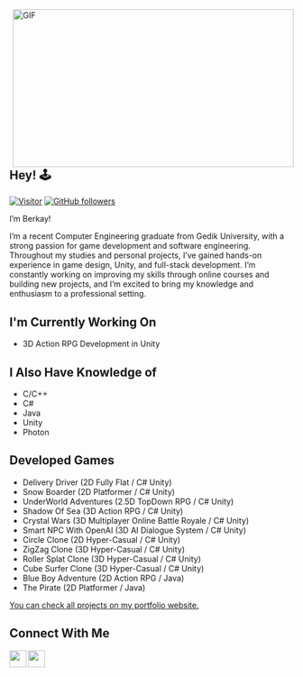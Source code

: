 <img align="right" alt="GIF" src="https://c.tenor.com/rCaIUO0MP-EAAAAC/mario-pixel-art.gif" width="498" height="280" />
<h2> Hey! 🕹️  </h2>

[![Visitor](https://visitor-badge.laobi.icu/badge?page_id=berkayw.berkayw)](https://github.com/berkayw) [![GitHub followers](https://img.shields.io/github/followers/berkayw.svg?style=social&label=Follow)](https://github.com/berkayw?tab=followers)

  I’m Berkay!
  <br />
    
I’m a recent Computer Engineering graduate from Gedik University, with a strong passion for game development and software engineering. Throughout my studies and personal projects, I’ve gained hands-on experience in game design, Unity, and full-stack development. I’m constantly working on improving my skills through online courses and building new projects, and I’m excited to bring my knowledge and enthusiasm to a professional setting.
<h2> I'm Currently Working On </h2>
 
 * 3D Action RPG Development in Unity

<h2> I Also Have Knowledge of </h2>

 * C/C++ 
 * C#    
 * Java
 * Unity
 * Photon
 
 <h2> Developed Games </h2>
 
 * Delivery Driver (2D Fully Flat / C# Unity)
 * Snow Boarder (2D Platformer / C# Unity)
 * UnderWorld Adventures (2.5D TopDown RPG / C# Unity)
 * Shadow Of Sea (3D Action RPG / C# Unity)
 * Crystal Wars (3D Multiplayer Online Battle Royale / C# Unity)
 * Smart NPC With OpenAI (3D AI Dialogue System / C# Unity)
 * Circle Clone (2D Hyper-Casual / C# Unity)
 * ZigZag Clone (3D Hyper-Casual / C# Unity)
 * Roller Splat Clone (3D Hyper-Casual / C# Unity)
 * Cube Surfer Clone (3D Hyper-Casual / C# Unity)
 * Blue Boy Adventure (2D Action RPG / Java)
 * The Pirate (2D Platformer / Java)

 <a href="https://berkayw.com" target="_blank">You can check all projects on my portfolio website.</a>
 
 

<h2> Connect With Me </h2>


[<img align="left" height="30" width="30" src="https://static1.anpoimages.com/wordpress/wp-content/uploads/2020/10/06/icon-google-gmail-new.png?q=80&fit=crop&w=355&dpr=1.5" />][gmail]
[<img align="left" height="30" width="30" src="https://upload.wikimedia.org/wikipedia/commons/thumb/c/ca/LinkedIn_logo_initials.png/640px-LinkedIn_logo_initials.png" />][linkedin]

<br />

[gmail]: mailto:berkayw737@gmail.com
[linkedin]: https://www.linkedin.com/in/berkayw/
